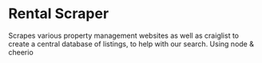 # Rental Scraper

Scrapes various property management websites as well as craiglist to create a central database of listings, to help with our search. Using node & cheerio